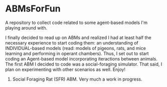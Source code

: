 # ABMsForFun
A repository to collect code related to some agent-based models I'm playing around with. 

I finally decided to read up on ABMs and realized I had at least half the necessary experience to start coding them: an understanding of INDIVIDUAL-based models (read: models of pigeons, rats, and mice learning and performing in operant chambers). Thus, I set out to start coding an Agent-based model incorporating iteractions between animals. The first ABM I decided to code was a social-foraging simulator. That said, I plan on experimenting with other scenarios as well. Enjoy!

1. Social Foraging Rat (SFR) ABM. Very much a work in progress. 
